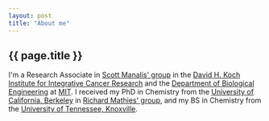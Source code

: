 ```yaml
---
layout: post
title: "About me"
---
```


<!-- ![](images/hamilton_bsr.png) -->

{{ page.title }}
----------------

I'm a Research Associate in [Scott Manalis' group](http://manalis-lab.mit.edu/) in the [David H. Koch Institute for Integrative Cancer Research](http://ki.mit.edu/) and the [Department of Biological Engineering](http://web.mit.edu/be/) at [MIT](http://www.mit.edu).  I received my PhD in Chemistry from the [University of California, Berkeley](http://www.berkeley.edu) in [Richard Mathies' group](http://endlesstrek.com/), and my BS in Chemistry from the [University of Tennessee, Knoxville](http://www.utk.edu).